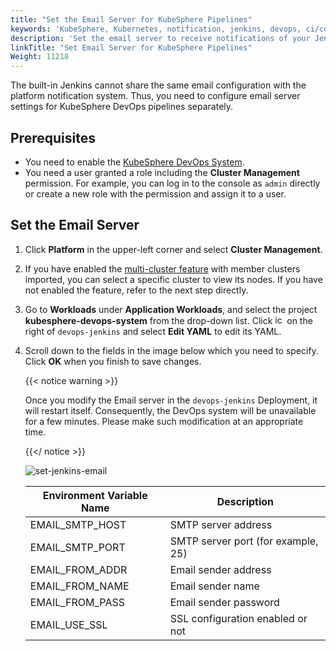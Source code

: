```yaml
---
title: "Set the Email Server for KubeSphere Pipelines"
keywords: 'KubeSphere, Kubernetes, notification, jenkins, devops, ci/cd, pipeline, email server'
description: 'Set the email server to receive notifications of your Jenkins pipelines.'
linkTitle: "Set Email Server for KubeSphere Pipelines"
Weight: 11218
---
```



The built-in Jenkins cannot share the same email configuration with the platform notification system. Thus, you need to configure email server settings for KubeSphere DevOps pipelines separately.

## Prerequisites

- You need to enable the [KubeSphere DevOps System](../../../../pluggable-components/devops/).
- You need a user granted a role including the **Cluster Management** permission. For example, you can log in to the console as `admin` directly or create a new role with the permission and assign it to a user.

## Set the Email Server

1. Click **Platform** in the upper-left corner and select **Cluster Management**.

2. If you have enabled the [multi-cluster feature](../../../../multicluster-management/) with member clusters imported, you can select a specific cluster to view its nodes. If you have not enabled the feature, refer to the next step directly.

3. Go to **Workloads** under **Application Workloads**, and select the project **kubesphere-devops-system** from the drop-down list. Click <img src="/images/docs/v3.3/common-icons/three-dots.png" height="15" alt="icon" /> on the right of `devops-jenkins` and select **Edit YAML** to edit its YAML.

4. Scroll down to the fields in the image below which you need to specify. Click **OK** when you finish to save changes.

   {{< notice warning >}}

   Once you modify the Email server in the `devops-jenkins` Deployment, it will restart itself. Consequently, the DevOps system will be unavailable for a few minutes. Please make such modification at an appropriate time.

   {{</ notice >}}

   ![set-jenkins-email](/images/docs/v3.3/devops-user-guide/using-devops/jenkins-email/set-jenkins-email.png)

   | Environment Variable Name | Description                      |
   | ------------------------- | -------------------------------- |
   | EMAIL\_SMTP\_HOST         | SMTP server address              |
   | EMAIL\_SMTP\_PORT         | SMTP server port (for example, 25)       |
   | EMAIL\_FROM\_ADDR         | Email sender address             |
   | EMAIL\_FROM\_NAME         | Email sender name                |
   | EMAIL\_FROM\_PASS         | Email sender password            |
   | EMAIL\_USE\_SSL           | SSL configuration enabled or not |
